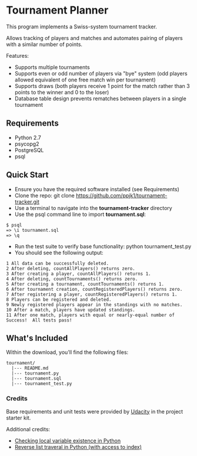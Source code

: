 # Tournament Planner #
This program implements a Swiss-system tournament tracker.

Allows tracking of players and matches and automates pairing of players with a similar number of points.

Features:
- Supports multiple tournaments
- Supports even or odd number of players via "bye" system (odd players allowed equivalent of one free match win per tournament)
- Supports draws (both players receive 1 point for the match rather than 3 points to the winner and 0 to the loser)
- Database table design prevents rematches between players in a single tournament


## Requirements ##
- Python 2.7
- psycopg2
- PostgreSQL
- psql


## Quick Start ##
- Ensure you have the required software installed (see Requirements)
- Clone the repo:
        git clone https://github.com/ppjk1/tournament-tracker.git
- Use a terminal to navigate into the **tournament-tracker** directory
- Use the psql command line to import **tournament.sql**:
```
$ psql
=> \i tournament.sql
=> \q
```
- Run the test suite to verify base functionality:
        python tournament_test.py
- You should see the following output:
```
1 All data can be successfully deleted.
2 After deleting, countAllPlayers() returns zero.
3 After creating a player, countAllPlayers() returns 1.
4 After deleting, countTournaments() returns zero.
5 After creating a tournament, countTournaments() returns 1.
6 After tournament creation, countRegisteredPlayers() returns zero.
7 After registering a player, countRegisteredPlayers() returns 1.
8 Players can be registered and deleted.
9 Newly registered players appear in the standings with no matches.
10 After a match, players have updated standings.
11 After one match, players with equal or nearly-equal number of
Success!  All tests pass!
```


## What's Included ##
Within the download, you'll find the following files:
```
tournament/
  |--- README.md
  |--- tournament.py
  |--- tournament.sql
  |--- tournament_test.py
```

### Credits ###
Base requirements and unit tests were provided by [Udacity](https://udacity.com) in the project starter kit.

Additional credits:
- [Checking local variable existence in Python](http://stackoverflow.com/questions/843277/how-do-i-check-if-a-variable-exists-in-python)
- [Reverse list traveral in Python (with access to index)](http://stackoverflow.com/questions/529424/traverse-a-list-in-reverse-order-in-python)
